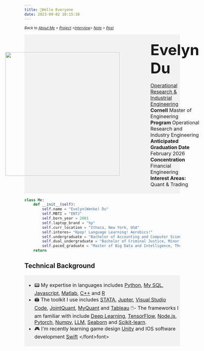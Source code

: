 ```yaml
---
title: 👋Hello Everyone
date: 2023-09-02 10:15:38
---
```


<style>


.shake-image:hover {
  animation: shake 2s;
  animation-iteration-count: infinite;
}

@keyframes shake {
  0% { transform: translate(2px, 2px) rotate(0deg); }
  10% { transform: translate(-2px, -4px) rotate(-2deg); }
  20% { transform: translate(-4px, 0px) rotate(2deg); }
  30% { transform: translate(4px, 4px) rotate(0deg); }
  40% { transform: translate(2px, -2px) rotate(2deg); }
  50% { transform: translate(-2px, 4px) rotate(-2deg); }
  60% { transform: translate(-4px, 2px) rotate(0deg); }
  70% { transform: translate(4px, 2px) rotate(-2deg); }
  80% { transform: translate(-2px, -2px) rotate(2deg); }
  90% { transform: translate(2px, 4px) rotate(0deg); }
  100% { transform: translate(2px, -4px) rotate(-2deg); }
}

@keyframes shake-small {
   0% { transform: translate(2px, 2px) rotate(0deg); }
  10% { transform: translate(-2px, -4px) rotate(-2deg); }
  20% { transform: translate(-4px, 0px) rotate(2deg); }
  30% { transform: translate(4px, 4px) rotate(0deg); }
  40% { transform: translate(2px, -2px) rotate(2deg); }
  50% { transform: translate(-2px, 4px) rotate(-2deg); }
  60% { transform: translate(-4px, 2px) rotate(0deg); }
  70% { transform: translate(4px, 2px) rotate(-2deg); }
  80% { transform: translate(-2px, -2px) rotate(2deg); }
  90% { transform: translate(2px, 4px) rotate(0deg); }
  100% { transform: translate(2px, -4px) rotate(-2deg); }
}

.shake-text:hover {
  animation: shake-small 2s;
  animation-iteration-count: infinite;
  text-decoration: underline;
}



.bubble-container {
  display: flex;
  flex-wrap: wrap;
  justify-content: center;
  gap: 10px;
  text-align: left;
}

.bubble {
  display: inline-block;
  padding: 10px;
  margin: 5px;
  border-radius: 50%;
  background-color: rgba(0, 100, 200, 0.8);
  color: white;
  text-decoration: none;
  font-size: 14px;
  transition: transform 0.3s;
}

.bubble:hover {
  transform: scale(1.2);
  animation: shake 1s;
}

</style>


*<small> Back to [About Me](/About/index.html) > [Project](/tags/Project/index.html) >[Interview](/tags/Interview/index.html)>  [Note](/tags/Note/index.html) > [Post](/About/index.html)</small>*

<div style="background-color: #f2f2f2; padding: 20px;">
    <div style="display: flex; align-items: center; justify-content: center; ">
        <img src="https://s2.loli.net/2024/06/29/XmDAOfclMqdaVUp.png" width="370" height="400" class="shake-image" style="margin-right: 100px;">
        <div>
            <font size="10"><strong class="shake-text">Evelyn Du</strong></font>
            <br><br>
            <font size="3.5">
                <a href="https://www.orie.cornell.edu/orie">Operational Research & Industrial Engineering</a><br>
                <strong>Cornell</strong> Master of Engineering<br>
                <strong>Program </strong>Operational Research and Industry Engineering<br>
                <strong>Anticipated Graduation Date</strong> February 2026<br>  
                <strong>Concentration </strong>Financial Engineering<br>
                <strong>Interest Areas:</strong> Quant & Trading
            </font>
        </div>
    </div>
</div>


```python
class Me:
    def __init__(self):
        self.name = "Evelyn(Wenke) Du"
        self.MBTI = "ENTJ"
        self.born_year = 2001
        self.laptop_brand = "hp"
        self.curr_location = "Ithaca, New York, USA"
        self.interes= "Kpop! Language Learning! Aerobics!"
        self.undergraduate = "Bachelor of Accounting and Computer Science, Excellence, RUC(Renmin University of China)"
        self.dual_undergraduate = "Bachelor of Criminal Justice, Minor in Information System, Cum Laude, Maine University, USA"
        self.paced_graduate = "Master of Big Data and Intelligence, The Universidad Intrnacional Isabel i de castilla, ENEB,Span"
    return
```

## Technical Background
<div style="background-color: #f2f2f2;padding: 5px;">
<font size="3.5">
  
- 📟 My expertise in languages includes [Python](https://www.w3schools.com/python/), [My SQL](https://www.mysql.com/), [Javascript](https://www.w3schools.com/js/DEFAULT.asp), [Matlab](https://www.mathworks.com/products/matlab.html), [C++](https://www.w3schools.com/html/) and [R](https://www.rstudio.com/categories/rstudio-ide/)
- 🖨️ The toolkit I use includes [STATA](https://www.stata.com/), [Jupter](https://www.anaconda.com/), [Visual Studio Code](https://code.visualstudio.com/), [JointQuant](https://www.joinquant.com/), [MyQuant](https://www.myquant.cn/) and [Tableau](https://www.tableau.com/)
🖱️- The frameworks I am familiar with include [Deep Learning](https://en.wikipedia.org/wiki/Deep_learning), [TensorFlow](https://www.tensorflow.org/), [Node.js](https://nodejs.org/en), [Pytorch](https://pytorch.org/), [Numpy](https://numpy.org/), [LLM](https://en.wikipedia.org/wiki/Large_language_model), [Seaborn](https://seaborn.pydata.org/) and [Scikit-learn](https://scikit-learn.org/stable/index.html).
- 🎮 I'm recently learning game design [Unity](https://unity.com/) and IOS software development [Swift](https://en.wikipedia.org/wiki/Swift_(programming_language))
</font>font>
</div>






